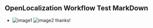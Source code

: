 ## OpenLocalization Workflow Test MarkDown
* ![image1](.\cdae66c6-8397-4991-8e59-2e5d223bcbc0.PNG)   ![image2](.\50945558-7256-4cf1-a9ca-96174eb269ee.png) 
thanks!